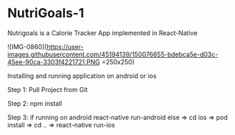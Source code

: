 # NutriGoals-1

Nutrigoals is a Calorie Tracker App implemented in React-Native

![IMG-0860](https://user-images.githubusercontent.com/45194139/150076655-bdebca5e-d03c-45ee-90ca-3303f4221721.PNG =250x250)


Installing and running application on android or ios

Step 1: Pull Project from Git

Step 2: npm install 

Step 3: if running on android react-native run-android else => cd ios => pod install => cd .. => react-native run-ios


